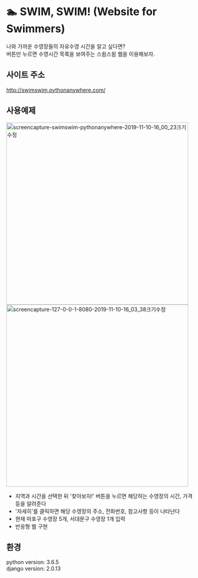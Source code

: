 # 🏊 SWIM, SWIM! (Website for Swimmers)
나와 가까운 수영장들의 자유수영 시간을 알고 싶다면?  
버튼만 누르면 수영시간 목록을 보여주는 스윔스윔 웹을 이용해보자.

## 사이트 주소
http://swimswim.pythonanywhere.com/

## 사용예제
<img width="480" alt="screencapture-swimswim-pythonanywhere-2019-11-10-16_00_23크기수정" src="https://user-images.githubusercontent.com/45560971/68540385-abe3bb00-03d4-11ea-964e-ffb9800dd044.png">
<img width="480" alt="screencapture-127-0-0-1-8080-2019-11-10-16_03_38크기수정" src="https://user-images.githubusercontent.com/45560971/68540394-d6357880-03d4-11ea-89e7-4256fadb5759.png">

- 지역과 시간을 선택한 뒤 '찾아보자!' 버튼을 누르면 해당하는 수영장의 시간, 가격 등을 알려준다
- '자세히'를 클릭하면 해당 수영장의 주소, 전화번호, 참고사항 등이 나타난다 
- 현재 마포구 수영장 5개, 서대문구 수영장 1개 입력
- 반응형 웹 구현  
  
## 환경
python version: 3.6.5  
django version: 2.0.13

